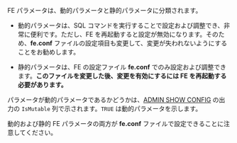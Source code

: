 FE パラメータは、動的パラメータと静的パラメータに分類されます。

- 動的パラメータは、SQL コマンドを実行することで設定および調整でき、非常に便利です。ただし、FE を再起動すると設定が無効になります。そのため、**fe.conf** ファイルの設定項目も変更して、変更が失われないようにすることをお勧めします。

- 静的パラメータは、FE の設定ファイル **fe.conf** でのみ設定および調整できます。**このファイルを変更した後、変更を有効にするには FE を再起動する必要があります。**

パラメータが動的パラメータであるかどうかは、[ADMIN SHOW CONFIG](../../sql-reference/sql-statements/cluster-management/config_vars/ADMIN_SHOW_CONFIG.md) の出力の `IsMutable` 列で示されます。`TRUE` は動的パラメータを示します。

動的および静的 FE パラメータの両方が **fe.conf** ファイルで設定できることに注意してください。